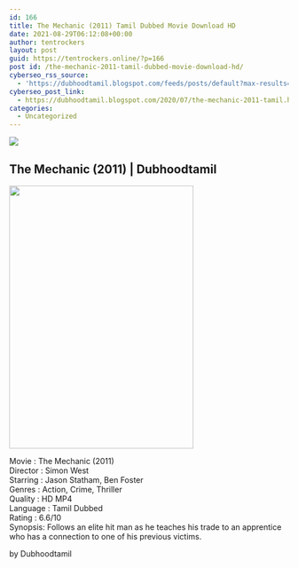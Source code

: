 ```yaml
---
id: 166
title: The Mechanic (2011) Tamil Dubbed Movie Download HD
date: 2021-08-29T06:12:08+00:00
author: tentrockers
layout: post
guid: https://tentrockers.online/?p=166
post id: /the-mechanic-2011-tamil-dubbed-movie-download-hd/
cyberseo_rss_source:
  - 'https://dubhoodtamil.blogspot.com/feeds/posts/default?max-results=150&start-index=151'
cyberseo_post_link:
  - https://dubhoodtamil.blogspot.com/2020/07/the-mechanic-2011-tamil.html
categories:
  - Uncategorized
---
```

<div class="media_block">
  <img src="https://1.bp.blogspot.com/--Gw_2Rd0Kdo/XxllWeiGFBI/AAAAAAAABus/e53hXwXBkzceFwuWJsTpqRRY9nM7jv1QACNcBGAsYHQ/s72-w332-h474-c/138296.jpg" class="media_thumbnail" />
</div>

<div dir="ltr" trbidi="on" readability="11.628140703518">
  <h2>
    <span face="Helvetica Neue, Arial, Helvetica, sans-serif">The Mechanic (2011) | Dubhoodtamil</span>
  </h2>
  
  <div class="separator">
    <a href="https://1.bp.blogspot.com/--Gw_2Rd0Kdo/XxllWeiGFBI/AAAAAAAABus/e53hXwXBkzceFwuWJsTpqRRY9nM7jv1QACNcBGAsYHQ/s1600/138296.jpg"><img loading="lazy" border="0" data-original-height="1426" data-original-width="1000" height="474" src="https://1.bp.blogspot.com/--Gw_2Rd0Kdo/XxllWeiGFBI/AAAAAAAABus/e53hXwXBkzceFwuWJsTpqRRY9nM7jv1QACNcBGAsYHQ/w332-h474/138296.jpg" width="332" /></a>
  </div>
  
  <p>
    Movie<span> </span>:<span> </span>The Mechanic (2011)<br />Director<span> </span>:<span> </span>Simon West<br />Starring<span> </span>:<span> </span>Jason Statham, Ben Foster<br />Genres<span> </span>:<span> </span>Action, Crime, Thriller<br />Quality<span> </span>:<span> </span>HD MP4<br />Language<span> </span>:<span> </span>Tamil Dubbed<br />Rating<span> </span>:<span> </span>6.6/10<br />Synopsis: Follows an elite hit man as he teaches his trade to an apprentice who has a connection to one of his previous victims.
  </p>
  
  <p>
    <span face="Verdana, sans-serif">by Dubhoodtamil</span>
  </p>
</div>